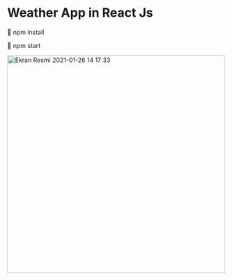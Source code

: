 # Weather App in React Js

📍 npm install 

📍 npm start 

<div style="display:"flex">
<img  width="500" alt="Ekran Resmi 2021-01-26 14 17 33" src="https://user-images.githubusercontent.com/50197477/105838600-58618b00-5fe1-11eb-8610-54f0bea6aef0.png">
<div/>


